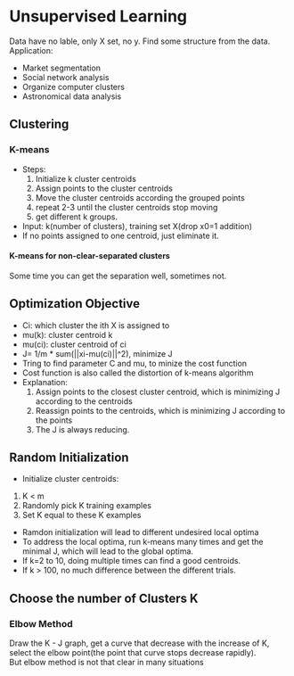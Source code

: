 # Unsupervised Learning
Data have no lable, only X set, no y. Find some structure from the data.  
Application:  
  * Market segmentation
  * Social network analysis
  * Organize computer clusters
  * Astronomical data analysis
## Clustering

### K-means
* Steps:
  1. Initialize k cluster centroids
  2. Assign points to the cluster centroids
  3. Move the cluster centroids according the grouped points
  4. repeat 2-3 until the cluster centroids stop moving
  5. get different k groups.
* Input: k(number of clusters), training set X(drop x0=1 addition)
* If no points assigned to one centroid, just eliminate it.
#### K-means for non-clear-separated clusters
 Some time you can get the separation well, sometimes not.

## Optimization Objective
* Ci: which cluster the ith X is assigned to
* mu(k): cluster centroid k
* mu(ci): cluster centroid of ci
* J= 1/m * sum(||xi-mu(ci)||^2), minimize J
* Tring to find parameter C and mu, to minize the cost function
* Cost function is also called the distortion of k-means algorithm
* Explanation:
  1. Assign points to the closest cluster centroid, which is minimizing J according to the centroids
  2. Reassign points to the centroids, which is minimizing J according to the points
  3. The J is always reducing.

## Random Initialization
* Initialize cluster centroids: 
 1. K < m
 2. Randomly pick K training examples
 3. Set K equal to these K examples
* Ramdon initialization will lead to different undesired local optima
* To address the local optima, run k-means many times and get the minimal J, which will lead to the global optima.
* If k=2 to 10, doing multiple times can find a good centroids.
* If k > 100, no much difference between the different trials.

## Choose the number of Clusters K
### Elbow Method
Draw the K - J graph, get a curve that decrease with the increase of K, select the elbow point(the point 
that curve stops decrease rapidly).  
But elbow method is not that clear in many situations
